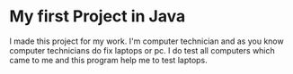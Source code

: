 # My first Project in Java

I made this project for my work. I'm computer technician and as you know computer technicians do fix laptops or pc. 
I do test all computers  which came to me and this program help me to test laptops.
